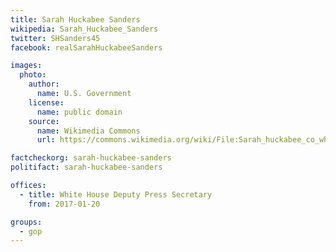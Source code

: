 ```yaml
---
title: Sarah Huckabee Sanders
wikipedia: Sarah_Huckabee_Sanders
twitter: SHSanders45
facebook: realSarahHuckabeeSanders

images:
  photo:
    author:
      name: U.S. Government
    license:
      name: public domain
    source:
      name: Wikimedia Commons
      url: https://commons.wikimedia.org/wiki/File:Sarah_huckabee_co_wh_presser_04.jpg

factcheckorg: sarah-huckabee-sanders
politifact: sarah-huckabee-sanders

offices:
  - title: White House Deputy Press Secretary
    from: 2017-01-20

groups:
  - gop
---
```

